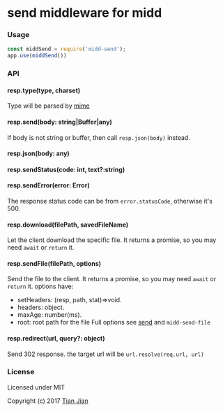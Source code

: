 # send middleware for midd

### Usage
```js
const middSend = require('midd-send');
app.use(middSend())
```

### API

#### resp.type(type, charset)
Type will be parsed by [mime](https://www.npmjs.com/package/mime#mimelookuppath)

#### resp.send(body: string|Buffer|any)
If body is not string or buffer, then call `resp.json(body)` instead.

#### resp.json(body: any)

#### resp.sendStatus(code: int, text?:string)

#### resp.sendError(error: Error)
The response status code can be from `error.statusCode`, otherwise it's 500.

#### resp.download(filePath, savedFileName)
Let the client download the specific file. It returns a promise, so you may need `await` or `return` it.

#### resp.sendFile(filePath, options)
Send the file to the client. It returns a promise, so you may need `await` or `return` it. options have:
* setHeaders: (resp, path, stat)=>void.
* headers: object.
* maxAge: number(ms).
* root: root path for the file
Full options see [send](https://www.npmjs.com/package/send#options) and `midd-send-file`

#### resp.redirect(url, query?: object)
Send 302 response. the target url will be `url.resolve(req.url, url)`

### License

Licensed under MIT

Copyright (c) 2017 [Tian Jian](https://github.com/tianjianchn)
